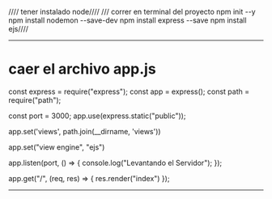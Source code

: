 //// tener instalado node////
/// correr en terminal del proyecto
npm init --y
npm install nodemon --save-dev
npm install express --save
npm install ejs////


*****
caer el archivo app.js
======
const express = require("express");
const app = express();
const path = require("path");

const port = 3000;
app.use(express.static("public"));

app.set('views', path.join(__dirname, 'views'))

app.set("view engine", "ejs")

app.listen(port, () => {
  console.log("Levantando el Servidor");
});

app.get("/", (req, res) => {
    res.render("index")
  });
******